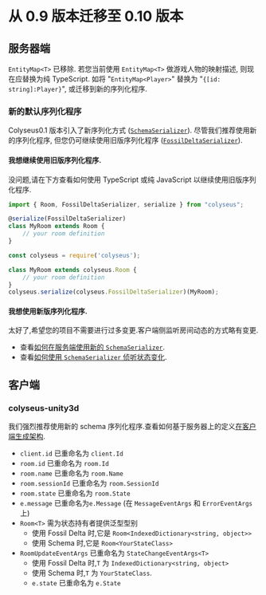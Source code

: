 # 从 0.9 版本迁移至 0.10 版本

## 服务器端

`EntityMap<T>` 已移除. 若您当前使用 `EntityMap<T>` 做游戏人物的映射描述, 则现在应替换为纯 TypeScript. 如将 "`EntityMap<Player>`" 替换为 "`{[id: string]:Player}`", 或迁移到新的序列化程序.

### 新的默认序列化程序

Colyseus0.1 版本引入了新序列化方式 ([`SchemaSerializer`](/state/schema/)). 尽管我们推荐使用新的序列化程序, 但您仍可继续使用旧版序列化程序 ([`FossilDeltaSerializer`](/state/fossil-delta/)).

#### 我想继续使用旧版序列化程序.

没问题,请在下方查看如何使用 TypeScript 或纯 JavaScript 以继续使用旧版序列化程序.

```javascript fct_label="TypeScript"
import { Room, FossilDeltaSerializer, serialize } from "colyseus";

@serialize(FossilDeltaSerializer)
class MyRoom extends Room {
    // your room definition
}
```

```javascript fct_label="JavaScript"
const colyseus = require('colyseus');

class MyRoom extends colyseus.Room {
    // your room definition
}
colyseus.serialize(colyseus.FossilDeltaSerializer)(MyRoom);
```

#### 我想使用新版序列化程序.

太好了,希望您的项目不需要进行过多变更.客户端侧监听房间动态的方式略有变更.

- 查看[如何在服务端使用新的 `SchemaSerializer`](/state/schema/#server-side).
- 查看[如何使用 `SchemaSerializer` 侦听状态变化](/state/schema/#client-side).

## 客户端

### colyseus-unity3d

我们强烈推荐使用新的 schema 序列化程序.查看如何基于服务器上的定义[在客户端生成架构](/state/schema/#client-side-schema-generation).

- `client.id` 已重命名为 `client.Id`
- `room.id` 已重命名为 `room.Id`
- `room.name` 已重命名为 `room.Name`
- `room.sessionId` 已重命名为 `room.SessionId`
- `room.state` 已重命名为 `room.State`
- `e.message` 已重命名为`e.Message` (在 `MessageEventArgs` 和 `ErrorEventArgs` 上)
- `Room<T>` 需为状态持有者提供泛型型别
    - 使用 Fossil Delta 时,它是 `Room<IndexedDictionary<string, object>>`
    - 使用 Schema 时,它是 `Room<YourStateClass>`
- `RoomUpdateEventArgs` 已重命名为 `StateChangeEventArgs<T>`
    - 使用 Fossil Delta 时,`T` 为 `IndexedDictionary<string, object>`
    - 使用 Schema 时,`T` 为 `YourStateClass`.
    - `e.state` 已重命名为 `e.State`

